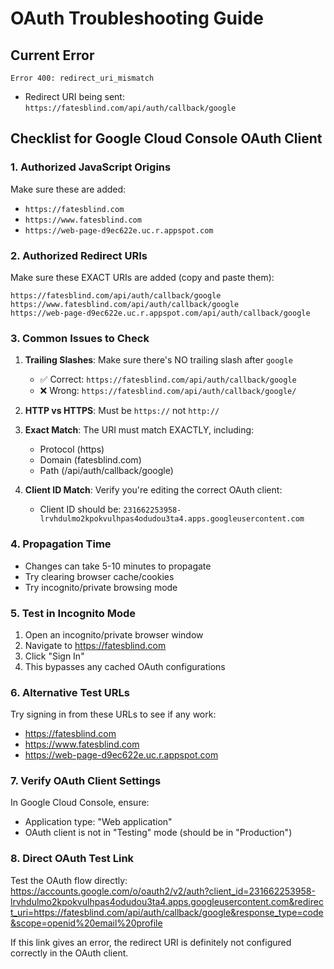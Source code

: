 # OAuth Troubleshooting Guide

## Current Error
`Error 400: redirect_uri_mismatch`
- Redirect URI being sent: `https://fatesblind.com/api/auth/callback/google`

## Checklist for Google Cloud Console OAuth Client

### 1. Authorized JavaScript Origins
Make sure these are added:
- `https://fatesblind.com`
- `https://www.fatesblind.com`
- `https://web-page-d9ec622e.uc.r.appspot.com`

### 2. Authorized Redirect URIs
Make sure these EXACT URIs are added (copy and paste them):
```
https://fatesblind.com/api/auth/callback/google
https://www.fatesblind.com/api/auth/callback/google
https://web-page-d9ec622e.uc.r.appspot.com/api/auth/callback/google
```

### 3. Common Issues to Check

1. **Trailing Slashes**: Make sure there's NO trailing slash after `google`
   - ✅ Correct: `https://fatesblind.com/api/auth/callback/google`
   - ❌ Wrong: `https://fatesblind.com/api/auth/callback/google/`

2. **HTTP vs HTTPS**: Must be `https://` not `http://`

3. **Exact Match**: The URI must match EXACTLY, including:
   - Protocol (https)
   - Domain (fatesblind.com)
   - Path (/api/auth/callback/google)

4. **Client ID Match**: Verify you're editing the correct OAuth client:
   - Client ID should be: `231662253958-lrvhdulmo2kpokvulhpas4odudou3ta4.apps.googleusercontent.com`

### 4. Propagation Time
- Changes can take 5-10 minutes to propagate
- Try clearing browser cache/cookies
- Try incognito/private browsing mode

### 5. Test in Incognito Mode
1. Open an incognito/private browser window
2. Navigate to https://fatesblind.com
3. Click "Sign In"
4. This bypasses any cached OAuth configurations

### 6. Alternative Test URLs
Try signing in from these URLs to see if any work:
- https://fatesblind.com
- https://www.fatesblind.com  
- https://web-page-d9ec622e.uc.r.appspot.com

### 7. Verify OAuth Client Settings
In Google Cloud Console, ensure:
- Application type: "Web application"
- OAuth client is not in "Testing" mode (should be in "Production")

### 8. Direct OAuth Test Link
Test the OAuth flow directly:
https://accounts.google.com/o/oauth2/v2/auth?client_id=231662253958-lrvhdulmo2kpokvulhpas4odudou3ta4.apps.googleusercontent.com&redirect_uri=https://fatesblind.com/api/auth/callback/google&response_type=code&scope=openid%20email%20profile

If this link gives an error, the redirect URI is definitely not configured correctly in the OAuth client.